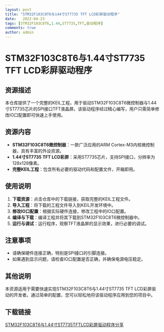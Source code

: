 ```yaml
---
layout: post
title: "STM32F103C8T6与144寸ST7735 TFT LCD彩屏驱动程序"
date:   2022-04-23
tags: [STM32F103C8T6,1.44,ST7735,TFT,驱动程序]
comments: true
author: admin
---
```

# STM32F103C8T6与1.44寸ST7735 TFT LCD彩屏驱动程序

## 资源描述

本仓库提供了一个完整的KEIL工程，用于驱动STM32F103C8T6微控制器与1.44寸ST7735芯片的SPI接口TFT液晶屏。该驱动程序经过精心编写，用户只需简单修改IO口配置即可快速上手使用。

## 资源内容

- **STM32F103C8T6微控制器**：一款广泛应用的ARM Cortex-M3内核微控制器，具有丰富的外设资源。
- **1.44寸ST7735 TFT LCD彩屏**：采用ST7735芯片，支持SPI接口，分辨率为128x128像素。
- **完整KEIL工程**：包含所有必要的驱动代码和配置文件，开箱即用。

## 使用说明

1. **下载资源**：点击仓库中的下载链接，获取完整的KEIL工程文件。
2. **导入工程**：将下载的工程文件导入到KEIL开发环境中。
3. **修改IO口配置**：根据实际硬件连接，修改工程中的IO口配置。
4. **编译与下载**：编译工程并将其下载到STM32F103C8T6微控制器中。
5. **运行与调试**：运行程序，观察TFT液晶屏的显示效果，进行必要的调试。

## 注意事项

- 请确保硬件连接正确，特别是SPI接口的引脚连接。
- 如果遇到显示问题，请检查IO口配置是否正确，并确保电源电压稳定。

## 其他说明

本资源适用于需要快速实现STM32F103C8T6与1.44寸ST7735 TFT LCD彩屏驱动的开发者。通过简单的配置，您可以轻松地将该驱动程序应用到您的项目中。

## 下载链接

[STM32F103C8T6与1.44寸ST7735TFTLCD彩屏驱动程序分享](https://pan.quark.cn/s/fae6b1b60253)